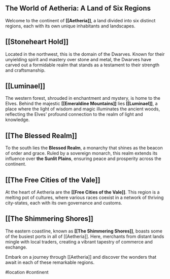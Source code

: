## The World of Aetheria: A Land of Six Regions

Welcome to the continent of **[[Aetheria]]**, a land divided into six distinct regions, each with its own unique inhabitants and landscapes.

## **[[Stoneheart Hold]]**
Located in the northwest, this is the domain of the Dwarves. Known for their unyielding spirit and mastery over stone and metal, the Dwarves have carved out a formidable realm that stands as a testament to their strength and craftsmanship.

## **[[Luminael]]**
The western forest, shrouded in enchantment and mystery, is home to the Elves. Behind the majestic **[[Emeraldine Mountains]]** lies **[[Luminael]]**, a place where the light of wisdom and magic illuminates the ancient woods, reflecting the Elves' profound connection to the realm of light and knowledge.

## **[[The Blessed Realm]]**
To the south lies the **Blessed Realm**, a monarchy that shines as the beacon of order and grace. Ruled by a sovereign monarch, this realm extends its influence over **the Sunlit Plains**, ensuring peace and prosperity across the continent.

## **[[The Free Cities of the Vale]]**
At the heart of Aetheria are the **[[Free Cities of the Vale]]**. This region is a melting pot of cultures, where various races coexist in a network of thriving city-states, each with its own governance and customs.

## **[[The Shimmering Shores]]**
The eastern coastline, known as **[[The Shimmering Shores]]**, boasts some of the busiest ports in all of [[Aetheria]]. Here, merchants from distant lands mingle with local traders, creating a vibrant tapestry of commerce and exchange.

Embark on a journey through [[Aetheria]] and discover the wonders that await in each of these remarkable regions.

#location #continent